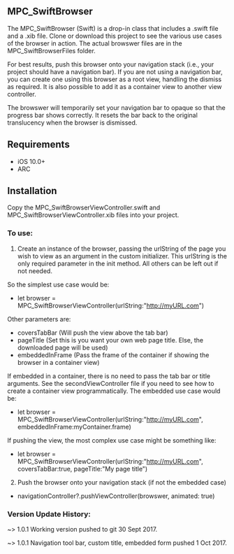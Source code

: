 ## MPC_SwiftBrowser 

The MPC_SwiftBrowser (Swift) is a drop-in class that includes a .swift file and a .xib file. Clone or download this project to see the various use cases of the browser in action. The actual browswer files are in the MPC_SwiftBrowserFiles folder.  

For best results, push this browser onto your navigation stack (i.e., your project should have a navigation bar). If you are not using a navigation bar, you can create one using this browser as a root view, handling the dismiss as required. It is also possible to add it as a container view to another view controller.

The browswer will temporarily set your navigation bar to opaque so that the progress bar shows correctly. It resets the bar back to the original translucency when the browser is dismissed.


## Requirements

* iOS 10.0+
* ARC

## Installation

Copy the MPC_SwiftBrowserViewController.swift and MPC_SwiftBrowserViewController.xib files into your project.


 
<h3>To use:</h3>
 
  1. Create an instance of the browser, passing the urlString of the page you wish to view as an argument in the custom initializer. This urlString is the only required parameter in the init method. All others can be left out if not needed. 

  So the simplest use case would be:
  * let browser = MPC_SwiftBrowserViewController(urlString:"http://myURL.com")


  Other parameters are:
  * coversTabBar    (Will push the view above the tab bar)
  * pageTitle       (Set this is you want your own web page title. Else, the downloaded page will be used)
  * embeddedInFrame (Pass the frame of the container if showing the browser in a container view)


  If embedded in a container, there is no need to pass the tab bar or title arguments. See the secondViewController file if you need to see how to create a container view programmatically. The embedded use case would be:
  * let browser = MPC_SwiftBrowserViewController(urlString:"http://myURL.com", embeddedInFrame:myContainer.frame)


  If pushing the view, the most complex use case might be something like:
  * let browser = MPC_SwiftBrowserViewController(urlString:"http://myURL.com", coversTabBar:true, pageTitle:"My page title")
  
 
  2. Push the browser onto your navigation stack (if not the embedded case)

  * navigationController?.pushViewController(browswer, animated: true)


<h3>Version Update History:</h3>
  ~> 1.0.1 Working version pushed to git 30 Sept 2017. 
  
  ~> 1.0.1 Navigation tool bar, custom title, embedded form pushed 1 Oct 2017.
